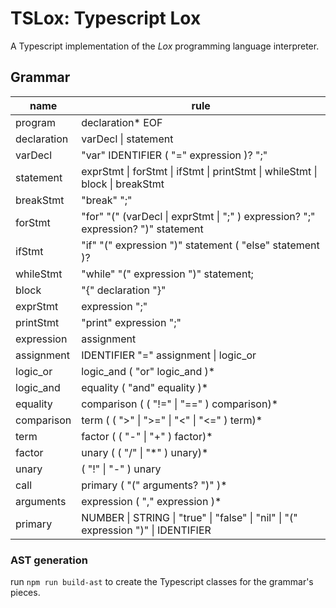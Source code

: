 # TSLox: Typescript Lox

A Typescript implementation of the _Lox_ programming language interpreter.


## Grammar
| name | rule |
|------|------|
| program | declaration* EOF |
| declaration | varDecl \| statement |
| varDecl | "var" IDENTIFIER ( "=" expression )? ";" |
| statement | exprStmt \| forStmt \| ifStmt \| printStmt \| whileStmt \| block \| breakStmt |
| breakStmt | "break" ";" |
| forStmt | "for" "(" (varDecl \| exprStmt \| ";" ) expression? ";" expression? ")" statement |
| ifStmt | "if" "(" expression ")" statement ( "else" statement )? |
| whileStmt | "while" "(" expression ")" statement;
| block | "{" declaration "}" |
| exprStmt | expression ";" |
| printStmt | "print" expression ";" |
| expression | assignment |
| assignment | IDENTIFIER "=" assignment \| logic_or |
| logic_or | logic_and ( "or" logic_and )* |
| logic_and | equality ( "and" equality )* |
| equality | comparison ( ( "!=" \| "==" ) comparison)* |
| comparison | term ( ( ">" \| ">=" \| "<" \| "<=" ) term)* |
| term | factor ( ( "-" \| "+" ) factor)* |
| factor | unary ( ( "/" \| "\*" ) unary)* |
| unary | ( "!" \| "-" ) unary | call |
| call | primary ( "(" arguments? ")" )* |
| arguments | expression ( "," expression )* |
| primary | NUMBER \| STRING \| "true" \| "false" \| "nil" \| "(" expression ")" \| IDENTIFIER |


### AST generation

run `npm run build-ast` to create the Typescript classes for the grammar's pieces.

